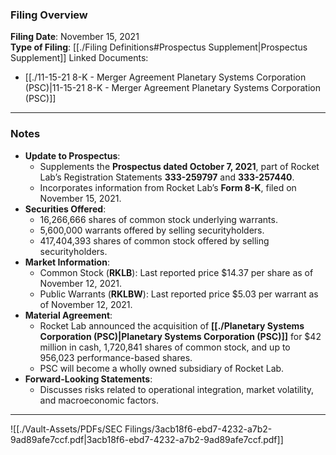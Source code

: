 ### Filing Overview

**Filing Date**: November 15, 2021  
**Type of Filing**: [[./Filing Definitions#Prospectus Supplement|Prospectus Supplement]]
Linked Documents:
- [[./11-15-21 8-K - Merger Agreement Planetary Systems Corporation (PSC)|11-15-21 8-K - Merger Agreement Planetary Systems Corporation (PSC)]]

---
### Notes

- **Update to Prospectus**:
    - Supplements the **Prospectus dated October 7, 2021**, part of Rocket Lab’s Registration Statements **333-259797** and **333-257440**.
    - Incorporates information from Rocket Lab’s **Form 8-K**, filed on November 15, 2021.
- **Securities Offered**:
    - 16,266,666 shares of common stock underlying warrants.
    - 5,600,000 warrants offered by selling securityholders.
    - 417,404,393 shares of common stock offered by selling securityholders.
- **Market Information**:
    - Common Stock (**RKLB**): Last reported price $14.37 per share as of November 12, 2021.
    - Public Warrants (**RKLBW**): Last reported price $5.03 per warrant as of November 12, 2021.
- **Material Agreement**:
    - Rocket Lab announced the acquisition of **[[./Planetary Systems Corporation (PSC)|Planetary Systems Corporation (PSC)]]** for $42 million in cash, 1,720,841 shares of common stock, and up to 956,023 performance-based shares.
    - PSC will become a wholly owned subsidiary of Rocket Lab.
- **Forward-Looking Statements**:
    - Discusses risks related to operational integration, market volatility, and macroeconomic factors.

---

![[./Vault-Assets/PDFs/SEC Filings/3acb18f6-ebd7-4232-a7b2-9ad89afe7ccf.pdf|3acb18f6-ebd7-4232-a7b2-9ad89afe7ccf.pdf]]